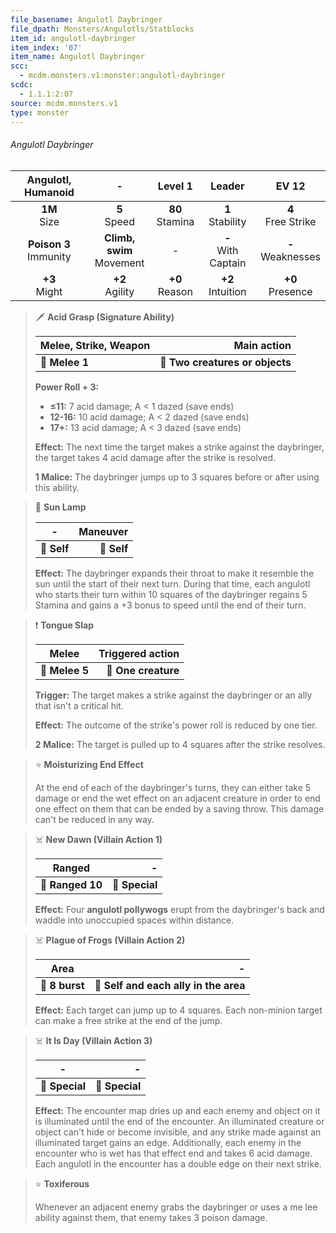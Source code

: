```yaml
---
file_basename: Angulotl Daybringer
file_dpath: Monsters/Angulotls/Statblocks
item_id: angulotl-daybringer
item_index: '07'
item_name: Angulotl Daybringer
scc:
  - mcdm.monsters.v1:monster:angulotl-daybringer
scdc:
  - 1.1.1:2:07
source: mcdm.monsters.v1
type: monster
---
```


###### Angulotl Daybringer

|     Angulotl, Humanoid     |               -               |       Level 1       |         Leader          |         EV 12          |
| :------------------------: | :---------------------------: | :-----------------: | :---------------------: | :--------------------: |
|      **1M**<br/> Size      |       **5**<br/> Speed        | **80**<br/> Stamina |  **1**<br/> Stability   | **4**<br/> Free Strike |
| **Poison 3**<br/> Immunity | **Climb, swim**<br/> Movement |          -          | **-**<br/> With Captain | **-**<br/> Weaknesses  |
|     **+3**<br/> Might      |      **+2**<br/> Agility      | **+0**<br/> Reason  |  **+2**<br/> Intuition  |  **+0**<br/> Presence  |

<!-- -->
> 🗡 **Acid Grasp (Signature Ability)**
>
> | **Melee, Strike, Weapon** |                 **Main action** |
> | ------------------------- | ------------------------------: |
> | **📏 Melee 1**            | **🎯 Two creatures or objects** |
>
> **Power Roll + 3:**
>
> - **≤11:** 7 acid damage; A < 1 dazed (save ends)
> - **12-16:** 10 acid damage; A < 2 dazed (save ends)
> - **17+:** 13 acid damage; A < 3 dazed (save ends)
>
> **Effect:** The next time the target makes a strike against the daybringer, the target takes 4 acid damage after the strike is resolved.
>
> **1 Malice:** The daybringer jumps up to 3 squares before or after using this ability.

<!-- -->
> 👤 **Sun Lamp**
>
> | **-**       | **Maneuver** |
> | ----------- | -----------: |
> | **📏 Self** |  **🎯 Self** |
>
> **Effect:** The daybringer expands their throat to make it resemble the sun until the start of their next turn. During that time, each angulotl who starts their turn within 10 squares of the daybringer regains 5 Stamina and gains a +3 bonus to speed until the end of their turn.

<!-- -->
> ❗️ **Tongue Slap**
>
> | **Melee**      | **Triggered action** |
> | -------------- | -------------------: |
> | **📏 Melee 5** |  **🎯 One creature** |
>
> **Trigger:** The target makes a strike against the daybringer or an ally that isn't a critical hit.
>
> **Effect:** The outcome of the strike's power roll is reduced by one tier.
>
> **2 Malice:** The target is pulled up to 4 squares after the strike resolves.

<!-- -->
> ⭐️ **Moisturizing End Effect**
>
> At the end of each of the daybringer's turns, they can either take 5 damage or end the wet effect on an adjacent creature in order to end one effect on them that can be ended by a saving throw. This damage can't be reduced in any way.

<!-- -->
> ☠️ **New Dawn (Villain Action 1)**
>
> | **Ranged**       |          **-** |
> | ---------------- | -------------: |
> | **📏 Ranged 10** | **🎯 Special** |
>
> **Effect:** Four **angulotl pollywogs** erupt from the daybringer's back and waddle into unoccupied spaces within distance.

<!-- -->
> ☠️ **Plague of Frogs (Villain Action 2)**
>
> | **Area**       |                                 **-** |
> | -------------- | ------------------------------------: |
> | **📏 8 burst** | **🎯 Self and each ally in the area** |
>
> **Effect:** Each target can jump up to 4 squares. Each non-minion target can make a free strike at the end of the jump.

<!-- -->
> ☠️ **It Is Day (Villain Action 3)**
>
> | **-**          |          **-** |
> | -------------- | -------------: |
> | **📏 Special** | **🎯 Special** |
>
> **Effect:** The encounter map dries up and each enemy and object on it is illuminated until the end of the encounter. An illuminated creature or object can't hide or become invisible, and any strike made against an illuminated target gains an edge. Additionally, each enemy in the encounter who is wet has that effect end and takes 6 acid damage. Each angulotl in the encounter has a double edge on their next strike.

<!-- -->
> ⭐️ **Toxiferous**
>
> Whenever an adjacent enemy grabs the daybringer or uses a me lee ability against them, that enemy takes 3 poison damage.
